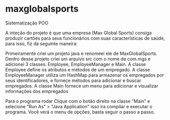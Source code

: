 # maxglobalsports
Sistematização POO

A inteção do projeto é que uma empresa (Max Global Sports) consiga produzir cartões para seus funcionários com suas características de saúde, para isso, fiz da seguinte maneira:

Primeiramente criei um projeto java e renomeei ele de MaxGlobalSports.
Dentro desse projeto criei um arquivo src com o nome de com.mgs e adicionei 3 classes: Employee, EmployeeManager e Main.
  A classe Employee define os atributos e métodos de um empregado.
  A classe EmployeeManager utiliza um HashMap para armazenar os empregados por seus identificadores, e fornece métodos para adicionar e buscar empregados.
  A classe Main fornece um menu para adicionar e visualizar informações dos empregados

Para o programa rodar Clique com o botão direito na classe "Main" e selecione "Run As" > "Java Application" isso ira compilar e executar o programa. 
  Você verá o menu de opções, basta seguir o passo a passo. 
